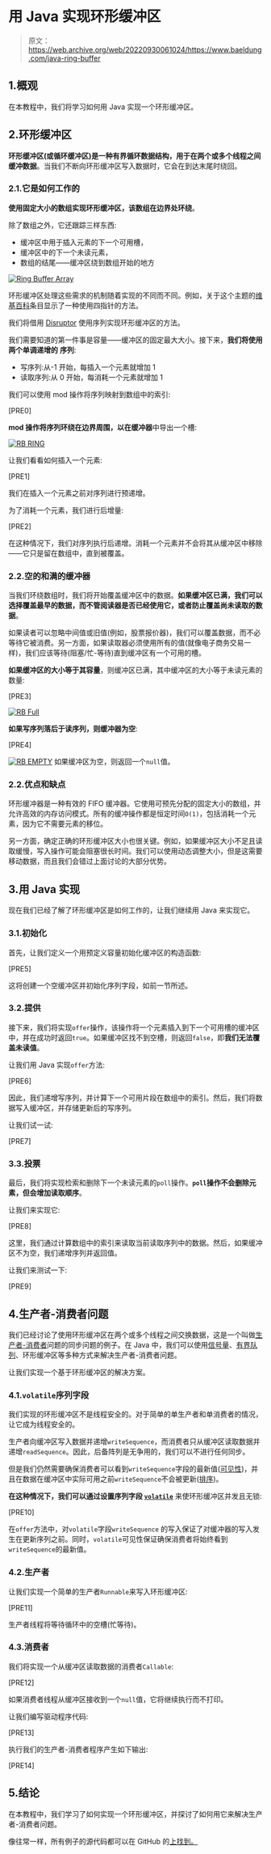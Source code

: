 # 用 Java 实现环形缓冲区

> 原文：<https://web.archive.org/web/20220930061024/https://www.baeldung.com/java-ring-buffer>

## 1.概观

在本教程中，我们将学习如何用 Java 实现一个环形缓冲区。

## 2.环形缓冲区

**环形缓冲区(或循环缓冲区)是一种有界循环数据结构，用于在两个或多个线程之间缓冲数据**。当我们不断向环形缓冲区写入数据时，它会在到达末尾时绕回。

### 2.1.它是如何工作的

**使用固定大小的数组实现环形缓冲区，该数组在边界处环绕**。

除了数组之外，它还跟踪三样东西:

*   缓冲区中用于插入元素的下一个可用槽，
*   缓冲区中的下一个未读元素，
*   数组的结尾——缓冲区绕到数组开始的地方

[![Ring Buffer Array](img/b098c7c3f850f4a809febf51a3f12bfa.png)](/web/20221206025158/https://www.baeldung.com/wp-content/uploads/2020/06/Ring-Buffer-Array-768x376-1.jpeg)

环形缓冲区处理这些需求的机制随着实现的不同而不同。例如，关于这个主题的[维基百科](https://web.archive.org/web/20221206025158/https://en.wikipedia.org/wiki/Circular_buffer#Circular_buffer_mechanics)条目显示了一种使用四指针的方法。

我们将借用 [Disruptor](/web/20221206025158/https://www.baeldung.com/lmax-disruptor-concurrency) 使用序列实现环形缓冲区的方法。

我们需要知道的第一件事是容量——缓冲区的固定最大大小。接下来，**我们将使用两个单调递增的** **序列**:

*   写序列:从-1 开始，每插入一个元素就增加 1
*   读取序列:从 0 开始，每消耗一个元素就增加 1

我们可以使用 mod 操作将序列映射到数组中的索引:

[PRE0]

**mod 操作将序列环绕在边界周围，以在缓冲器**中导出一个槽:

[![RB RING](img/9eb630cbda1533f06bb6fab84a5968a9.png)](/web/20221206025158/https://www.baeldung.com/wp-content/uploads/2020/06/RB-RING-1-768x409-1.jpeg)

让我们看看如何插入一个元素:

[PRE1]

我们在插入一个元素之前对序列进行预递增。

为了消耗一个元素，我们进行后增量:

[PRE2]

在这种情况下，我们对序列执行后递增。消耗一个元素并不会将其从缓冲区中移除——它只是留在数组中，直到被覆盖。

### 2.2.空的和满的缓冲器

当我们环绕数组时，我们将开始覆盖缓冲区中的数据。**如果缓冲区已满，我们可以选择覆盖最早的数据，而不管阅读器是否已经使用它，或者防止覆盖尚未读取的数据**。

如果读者可以忽略中间值或旧值(例如，股票报价器)，我们可以覆盖数据，而不必等待它被消费。另一方面，如果读取器必须使用所有的值(就像电子商务交易一样)，我们应该等待(阻塞/忙-等待)直到缓冲区有一个可用的槽。

**如果缓冲区的大小等于其容量**，则缓冲区已满，其中缓冲区的大小等于未读元素的数量:

[PRE3]

[![RB Full](img/5ee0f2ad60b575aec37254119f26bc58.png)](/web/20221206025158/https://www.baeldung.com/wp-content/uploads/2020/06/RB-Full.jpeg)

**如果写序列落后于读序列，则缓冲器为空**:

[PRE4]

[![RB EMPTY](img/d59d143bc2abc964d2f6192559453025.png)](/web/20221206025158/https://www.baeldung.com/wp-content/uploads/2020/06/RB-EMPTY-1-768x405-1.jpeg) 如果缓冲区为空，则返回一个`null`值。

### 2.2.优点和缺点

环形缓冲器是一种有效的 FIFO 缓冲器。它使用可预先分配的固定大小的数组，并允许高效的内存访问模式。所有的缓冲操作都是恒定时间`O(1)`，包括消耗一个元素，因为它不需要元素的移位。

另一方面，确定正确的环形缓冲区大小也很关键。例如，如果缓冲区大小不足且读取缓慢，写入操作可能会阻塞很长时间。我们可以使用动态调整大小，但是这需要移动数据，而且我们会错过上面讨论的大部分优势。

## 3.用 Java 实现

现在我们已经了解了环形缓冲区是如何工作的，让我们继续用 Java 来实现它。

### 3.1.初始化

首先，让我们定义一个用预定义容量初始化缓冲区的构造函数:

[PRE5]

这将创建一个空缓冲区并初始化序列字段，如前一节所述。

### 3.2.提供

接下来，我们将实现`offer`操作，该操作将一个元素插入到下一个可用槽的缓冲区中，并在成功时返回`true`。如果缓冲区找不到空槽，则返回`false`，即**我们无法覆盖未读值**。

让我们用 Java 实现`offer`方法:

[PRE6]

因此，我们递增写序列，并计算下一个可用片段在数组中的索引。然后，我们将数据写入缓冲区，并存储更新后的写序列。

让我们试一试:

[PRE7]

### 3.3.投票

最后，我们将实现检索和删除下一个未读元素的`poll`操作。**`poll`操作不会删除元素，但会增加读取顺序**。

让我们来实现它:

[PRE8]

这里，我们通过计算数组中的索引来读取当前读取序列中的数据。然后，如果缓冲区不为空，我们递增序列并返回值。

让我们来测试一下:

[PRE9]

## 4.生产者-消费者问题

我们已经讨论了使用环形缓冲区在两个或多个线程之间交换数据，这是一个叫做[生产者-消费者](https://web.archive.org/web/20221206025158/https://en.wikipedia.org/wiki/Producer%E2%80%93consumer_problem)问题的同步问题的例子。在 Java 中，我们可以使用[信号量](/web/20221206025158/https://www.baeldung.com/java-semaphore)、[有界队列](/web/20221206025158/https://www.baeldung.com/java-blocking-queue#multithreaded-producer-consumer-example)、环形缓冲区等多种方式来解决生产者-消费者问题。

让我们实现一个基于环形缓冲区的解决方案。

### 4.1.`volatile`序列字段

我们实现的环形缓冲区不是线程安全的。对于简单的单生产者和单消费者的情况，让它成为线程安全的。

生产者向缓冲区写入数据并递增`writeSequence`，而消费者只从缓冲区读取数据并递增`readSequence`。因此，后备阵列是无争用的，我们可以不进行任何同步。

但是我们仍然需要确保消费者可以看到`writeSequence`字段的最新值([可见性](/web/20221206025158/https://www.baeldung.com/java-volatile#1-memory-visibility))，并且在数据在缓冲区中实际可用之前`writeSequence`不会被更新([排序](/web/20221206025158/https://www.baeldung.com/java-volatile#2-reordering))。

**在这种情况下，我们可以通过设置序列字段 [`volatile`](/web/20221206025158/https://www.baeldung.com/java-volatile)** 来使环形缓冲区并发且无锁:

[PRE10]

在`offer`方法中，对`volatile`字段`writeSequence` 的写入保证了对缓冲器的写入发生在更新序列之前。同时，`volatile`可见性保证确保消费者将始终看到`writeSequence`的最新值。

### 4.2.生产者

让我们实现一个简单的生产者`Runnable`来写入环形缓冲区:

[PRE11]

生产者线程将等待循环中的空槽(忙等待)。

### 4.3.消费者

我们将实现一个从缓冲区读取数据的消费者`Callable`:

[PRE12]

如果消费者线程从缓冲区接收到一个`null`值，它将继续执行而不打印。

让我们编写驱动程序代码:

[PRE13]

执行我们的生产者-消费者程序产生如下输出:

[PRE14]

## 5.**结论**

在本教程中，我们学习了如何实现一个环形缓冲区，并探讨了如何用它来解决生产者-消费者问题。

像往常一样，所有例子的源代码都可以在 GitHub 的[上找到。](https://web.archive.org/web/20221206025158/https://github.com/eugenp/tutorials/tree/master/data-structures)